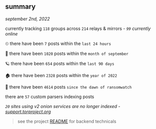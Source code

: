 
## summary
_september 2nd, 2022_

currently tracking `118` groups across `214` relays & mirrors - _`99` currently online_

⏲ there have been `7` posts within the `last 24 hours`

🦈 there have been `1020` posts within the `month of september`

🪐 there have been `654` posts within the `last 90 days`

🏚 there have been `2328` posts within the `year of 2022`

🦕 there have been `4614` posts `since the dawn of ransomwatch`

there are `57` custom parsers indexing posts

_`20` sites using v2 onion services are no longer indexed - [support.torproject.org](https://support.torproject.org/onionservices/v2-deprecation/)_

> see the project [README](https://github.com/joshhighet/ransomwatch#ransomwatch--) for backend technicals
